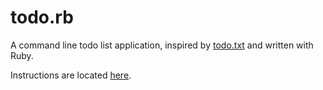 # todo.rb

A command line todo list application, inspired by
[todo.txt][todo.txt] and written with Ruby.

[todo.txt]:http://ginatrapani.github.com/todo.txt-cli/

Instructions are located [here][github-page].

[github-page]:http://danchoi.github.com/todo.rb/
